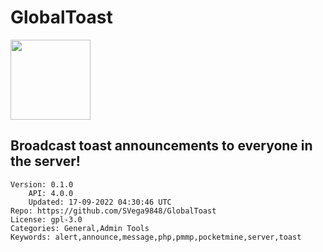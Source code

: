 # GlobalToast
<img src="https://raw.githubusercontent.com/SVega9848/GlobalToast/d1d475882d637caf999e6d0ee7c58613b8a5bf04/logo.png" width="128" height="128" />

## Broadcast toast announcements to everyone in the server!
```properties
Version: 0.1.0
    API: 4.0.0
    Updated: 17-09-2022 04:30:46 UTC
Repo: https://github.com/SVega9848/GlobalToast
License: gpl-3.0
Categories: General,Admin Tools
Keywords: alert,announce,message,php,pmmp,pocketmine,server,toast
```